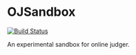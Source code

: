 # OJSandbox

[![Build Status](https://travis-ci.org/taoky/OJSandbox.svg?branch=version-1)](https://travis-ci.org/taoky/OJSandbox)

An experimental sandbox for online judger.
